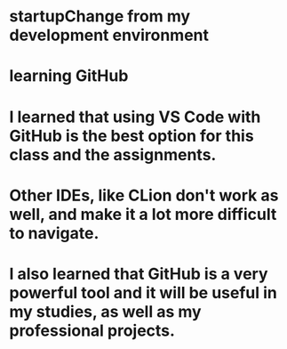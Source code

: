 # startupChange from my development environment
# learning GitHub
# I learned that using VS Code with GitHub is the best option for this class and the assignments. 
# Other IDEs, like CLion don't work as well, and make it a lot more difficult to navigate.
# I also learned that GitHub is a very powerful tool and it will be useful in my studies, as well as my professional projects.

